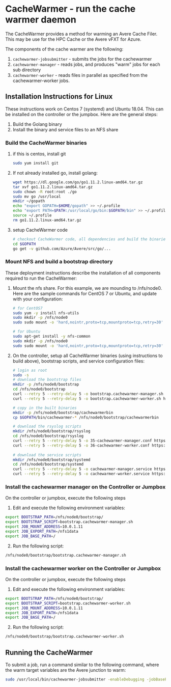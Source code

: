 # CacheWarmer - run the cache warmer daemon

The CacheWarmer provides a method for warming an Avere Cache Filer.  This may be use for the HPC Cache or the Avere vFXT for Azure.

The components of the cache warmer are the following:
1. `cachewarmer-jobsubmitter` - submits the jobs for the cachewarmer
2. `cachewarmer-manager` - reads jobs, and produces "warm" jobs for each sub directory
3. `cachewarmer-worker` - reads files in parallel as specified from the cachewarmer-worker jobs.

## Installation Instructions for Linux

These instructions work on Centos 7 (systemd) and Ubuntu 18.04.  This can be installed on the controller or the jumpbox.  Here are the general steps:
 1. Build the Golang binary
 1. Install the binary and service files to an NFS share
 
### Build the CacheWarmer binaries

1. if this is centos, install git

    ```bash
    sudo yum install git
    ```

2. If not already installed go, install golang:

    ```bash
    wget https://dl.google.com/go/go1.11.2.linux-amd64.tar.gz
    tar xvf go1.11.2.linux-amd64.tar.gz
    sudo chown -R root:root ./go
    sudo mv go /usr/local
    mkdir ~/gopath
    echo "export GOPATH=$HOME/gopath" >> ~/.profile
    echo "export PATH=$PATH:/usr/local/go/bin:$GOPATH/bin" >> ~/.profile
    source ~/.profile
    rm go1.11.2.linux-amd64.tar.gz
    ```

2. setup CacheWarmer code
    ```bash
    # checkout CacheWarmer code, all dependencies and build the binaries
    cd $GOPATH
    go get -v github.com/Azure/Avere/src/go/...
    ```

### Mount NFS and build a bootstrap directory

These deployment instructions describe the installation of all components required to run the CacheWarmer:

1. Mount the nfs share.  For this example, we are mounding to /nfs/node0.  Here are the sample commands for CentOS 7 or Ubuntu, and update with your configuration:

    ```bash
    # for CentOS7
    sudo yum -y install nfs-utils 
    sudo mkdir -p /nfs/node0
    sudo sudo mount -o 'hard,nointr,proto=tcp,mountproto=tcp,retry=30' 10.0.1.11:/nfs1data /nfs/node0
    
    # for Ubuntu
    sudo apt-get install -y nfs-common
    sudo mkdir -p /nfs/node0
    sudo sudo mount -o 'hard,nointr,proto=tcp,mountproto=tcp,retry=30' 10.0.1.11:/nfs1data /nfs/node0
    ```

2. On the controller, setup all CacheWarmer binaries (using instructions to build above), bootstrap scripts, and service configuration files:
    ```bash
    # login as root
    sudo -s
    # download the bootstrap files
    mkdir -p /nfs/node0/bootstrap
    cd /nfs/node0/bootstrap
    curl --retry 5 --retry-delay 5 -o bootstrap.cachewarmer-manager.sh https://raw.githubusercontent.com/Azure/Avere/master/src/go/cmd/cachewarmer/deploymentartifacts/bootstrap/bootstrap.cachewarmer-manager.sh
    curl --retry 5 --retry-delay 5 -o bootstrap.cachewarmer-worker.sh https://raw.githubusercontent.com/Azure/Avere/master/src/go/cmd/cachewarmer/deploymentartifacts/bootstrap/bootstrap.cachewarmer-worker.sh

    # copy in the built binaries
    mkdir -p /nfs/node0/bootstrap/cachewarmerbin
    cp $GOPATH/bin/cachewarmer-* /nfs/node0/bootstrap/cachewarmerbin

    # download the rsyslog scripts
    mkdir /nfs/node0/bootstrap/rsyslog
    cd /nfs/node0/bootstrap/rsyslog
    curl --retry 5 --retry-delay 5 -o 35-cachewarmer-manager.conf https://raw.githubusercontent.com/Azure/Avere/master/src/go/cmd/cachewarmer/deploymentartifacts/bootstrap/rsyslog/35-cachewarmer-manager.conf
    curl --retry 5 --retry-delay 5 -o 36-cachewarmer-worker.conf https://raw.githubusercontent.com/Azure/Avere/master/src/go/cmd/cachewarmer/deploymentartifacts/bootstrap/rsyslog/36-cachewarmer-worker.conf
        
    # download the service scripts
    mkdir /nfs/node0/bootstrap/systemd
    cd /nfs/node0/bootstrap/systemd
    curl --retry 5 --retry-delay 5 -o cachewarmer-manager.service https://raw.githubusercontent.com/Azure/Avere/master/src/go/cmd/cachewarmer/deploymentartifacts/bootstrap/systemd/cachewarmer-manager.service
    curl --retry 5 --retry-delay 5 -o cachewarmer-worker.service https://raw.githubusercontent.com/Azure/Avere/master/src/go/cmd/cachewarmer/deploymentartifacts/bootstrap/systemd/cachewarmer-worker.service
    ```

### Install the cachewarmer manager on the Controller or Jumpbox

On the controller or jumpbox, execute the following steps

1. Edit and execute the following environment variables:
```bash
export BOOTSTRAP_PATH=/nfs/node0/bootstrap/
export BOOTSTRAP_SCRIPT=bootstrap.cachewarmer-manager.sh
export JOB_MOUNT_ADDRESS=10.0.1.11
export JOB_EXPORT_PATH=/nfs1data
export JOB_BASE_PATH=/
```
2. Run the following script:
```bash
/nfs/node0/bootstrap/bootstrap.cachewarmer-manager.sh
```

### Install the cachewarmer worker on the Controller or Jumpbox

On the controller or jumpbox, execute the following steps

1. Edit and execute the following environment variables:
```bash
export BOOTSTRAP_PATH=/nfs/node0/bootstrap/
export BOOTSTRAP_SCRIPT=bootstrap.cachewarmer-worker.sh
export JOB_MOUNT_ADDRESS=10.0.1.11
export JOB_EXPORT_PATH=/nfs1data
export JOB_BASE_PATH=/
```
2. Run the following script:
```bash
/nfs/node0/bootstrap/bootstrap.cachewarmer-worker.sh
```

## Running the CacheWarmer

To submit a job, run a command similar to the following command, where the warm target variables are the Avere junction to warm:

```bash
sudo /usr/local/bin/cachewarmer-jobsubmitter -enableDebugging -jobBasePath "/" -jobExportPath "/nfs1data" -jobMountAddress "10.0.1.11" -warmTargetExportPath "/nfs1data" -warmTargetMountAddresses "10.0.1.11,10.0.1.12,10.0.1.13" -warmTargetPath "/island"
```
